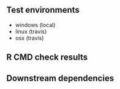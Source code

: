 ## Test environments

* windows (local)
* linux (travis)
* osx (travis)

## R CMD check results

## Downstream dependencies